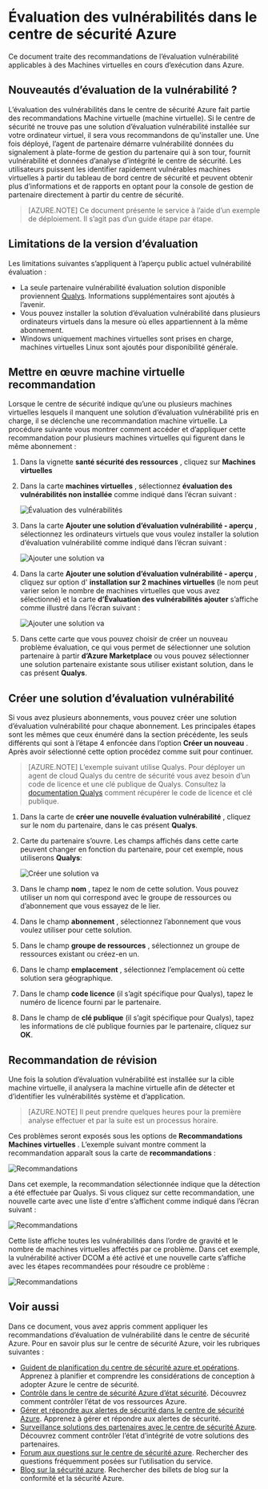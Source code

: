 <properties
   pageTitle="Évaluation des vulnérabilités dans le centre de sécurité Azure | Microsoft Azure"
   description="Le présent document répond recommandations dans le centre de sécurité Azure pour vous aider à protéger vos machines virtuelles à l’installation d’une solution d’évaluation vulnérabilité."
   services="security-center"
   documentationCenter="na"
   authors="YuriDio"
   manager="swadhwa"
   editor=""/>

<tags
   ms.service="security-center"
   ms.devlang="na"
   ms.topic="hero-article"
   ms.tgt_pltfrm="na"
   ms.workload="na"
   ms.date="09/27/2016"
   ms.author="yurid"/>

# <a name="vulnerability-assessment-in-azure-security-center"></a>Évaluation des vulnérabilités dans le centre de sécurité Azure
Ce document traite des recommandations de l’évaluation vulnérabilité applicables à des Machines virtuelles en cours d’exécution dans Azure.

## <a name="what-is-vulnerability-assessment"></a>Nouveautés d’évaluation de la vulnérabilité ?

L’évaluation des vulnérabilités dans le centre de sécurité Azure fait partie des recommandations Machine virtuelle (machine virtuelle). Si le centre de sécurité ne trouve pas une solution d’évaluation vulnérabilité installée sur votre ordinateur virtuel, il sera vous recommandons de qu'installer une. Une fois déployé, l’agent de partenaire démarre vulnérabilité données du signalement à plate-forme de gestion du partenaire qui à son tour, fournit vulnérabilité et données d’analyse d’intégrité le centre de sécurité. Les utilisateurs puissent les identifier rapidement vulnérables machines virtuelles à partir du tableau de bord centre de sécurité et peuvent obtenir plus d’informations et de rapports en optant pour la console de gestion de partenaire directement à partir du centre de sécurité.

> [AZURE.NOTE] Ce document présente le service à l’aide d’un exemple de déploiement. Il s’agit pas d’un guide étape par étape.

## <a name="public-preview-limitations"></a>Limitations de la version d’évaluation

Les limitations suivantes s’appliquent à l’aperçu public actuel vulnérabilité évaluation :

- La seule partenaire vulnérabilité évaluation solution disponible proviennent [Qualys](https://www.qualys.com/lp/azure). Informations supplémentaires sont ajoutés à l’avenir.
- Vous pouvez installer la solution d’évaluation vulnérabilité dans plusieurs ordinateurs virtuels dans la mesure où elles appartiennent à la même abonnement.
- Windows uniquement machines virtuelles sont prises en charge, machines virtuelles Linux sont ajoutés pour disponibilité générale.


## <a name="implement-virtual-machine-recommendation"></a>Mettre en œuvre machine virtuelle recommandation

Lorsque le centre de sécurité indique qu’une ou plusieurs machines virtuelles lesquels il manquent une solution d’évaluation vulnérabilité pris en charge, il se déclenche une recommandation machine virtuelle. La procédure suivante vous montrer comment accéder et d’appliquer cette recommandation pour plusieurs machines virtuelles qui figurent dans le même abonnement :

1. Dans la vignette **santé sécurité des ressources** , cliquez sur **Machines virtuelles**
2. Dans la carte **machines virtuelles** , sélectionnez **évaluation des vulnérabilités non installée** comme indiqué dans l’écran suivant :

    ![Évaluation des vulnérabilités](./media/security-center-vulnerability-assessment-recommendations/security-center-vulnerability-assessment-fig1.png)

3. Dans la carte **Ajouter une solution d’évaluation vulnérabilité - aperçu** , sélectionnez les ordinateurs virtuels que vous voulez installer la solution d’évaluation vulnérabilité comme indiqué dans l’écran suivant :

    ![Ajouter une solution va](./media/security-center-vulnerability-assessment-recommendations/security-center-vulnerability-assessment-fig2.png)

4. Dans la carte **Ajouter une solution d’évaluation vulnérabilité - aperçu** , cliquez sur option d' **installation sur 2 machines virtuelles** (le nom peut varier selon le nombre de machines virtuelles que vous avez sélectionné) et la carte **d’Évaluation des vulnérabilités ajouter** s’affiche comme illustré dans l’écran suivant :

    ![Ajouter une solution va](./media/security-center-vulnerability-assessment-recommendations/security-center-vulnerability-assessment-fig3.png)

5. Dans cette carte que vous pouvez choisir de créer un nouveau problème évaluation, ce qui vous permet de sélectionner une solution partenaire à partir **d’Azure Marketplace** ou vous pouvez sélectionner une solution partenaire existante sous utiliser existant solution, dans le cas présent **Qualys**.

## <a name="create-a-new-vulnerability-assessment-solution"></a>Créer une solution d’évaluation vulnérabilité

Si vous avez plusieurs abonnements, vous pouvez créer une solution d’évaluation vulnérabilité pour chaque abonnement. Les principales étapes sont les mêmes que ceux énuméré dans la section précédente, les seuls différents qui sont à l’étape 4 enfoncée dans l’option **Créer un nouveau** . Après avoir sélectionné cette option procédez comme suit pour continuer.

> [AZURE.NOTE] L’exemple suivant utilise Qualys. Pour déployer un agent de cloud Qualys du centre de sécurité vous avez besoin d’un code de licence et une clé publique de Qualys. Consultez la [documentation Qualys](https://community.qualys.com/docs/DOC-5823-deploying-qualys-cloud-agents-from-microsoft-azure-security-center) comment récupérer le code de licence et clé publique.

1. Dans la carte de **créer une nouvelle évaluation vulnérabilité** , cliquez sur le nom du partenaire, dans le cas présent **Qualys**.
2. Carte du partenaire s’ouvre. Les champs affichés dans cette carte peuvent changer en fonction du partenaire, pour cet exemple, nous utiliserons **Qualys**:

    ![Créer une solution va](./media/security-center-vulnerability-assessment-recommendations/security-center-vulnerability-assessment-fig7.png)

3. Dans le champ **nom** , tapez le nom de cette solution. Vous pouvez utiliser un nom qui correspond avec le groupe de ressources ou d’abonnement que vous essayez de le lier.
4. Dans le champ **abonnement** , sélectionnez l’abonnement que vous voulez utiliser pour cette solution.
5. Dans le champ **groupe de ressources** , sélectionnez un groupe de ressources existant ou créez-en un.
6. Dans le champ **emplacement** , sélectionnez l’emplacement où cette solution sera géographique.
7. Dans le champ **code licence** (il s’agit spécifique pour Qualys), tapez le numéro de licence fourni par le partenaire.
8. Dans le champ de **clé publique** (il s’agit spécifique pour Qualys), tapez les informations de clé publique fournies par le partenaire, cliquez sur **OK**.

## <a name="review-recommendation"></a>Recommandation de révision

Une fois la solution d’évaluation vulnérabilité est installée sur la cible machine virtuelle, il analysera la machine virtuelle afin de détecter et d’identifier les vulnérabilités système et d’application.

> [AZURE.NOTE] Il peut prendre quelques heures pour la première analyse effectuer et par la suite est un processus horaire.

Ces problèmes seront exposés sous les options de **Recommandations Machines virtuelles** . L’exemple suivant montre comment la recommandation apparaît sous la carte de **recommandations** :

![Recommandations](./media/security-center-vulnerability-assessment-recommendations/security-center-vulnerability-assessment-fig4.png)

Dans cet exemple, la recommandation sélectionnée indique que la détection a été effectuée par Qualys. Si vous cliquez sur cette recommandation, une nouvelle carte avec une liste d'entre s’affichent comme indiqué dans l’écran suivant :

![Recommandations](./media/security-center-vulnerability-assessment-recommendations/security-center-vulnerability-assessment-fig5.png)

Cette liste affiche toutes les vulnérabilités dans l’ordre de gravité et le nombre de machines virtuelles affectés par ce problème. Dans cet exemple, la vulnérabilité activer DCOM a été activé et une nouvelle carte s’affiche avec les étapes recommandées pour résoudre ce problème :

![Recommandations](./media/security-center-vulnerability-assessment-recommendations/security-center-vulnerability-assessment-fig6.png)


## <a name="see-also"></a>Voir aussi

Dans ce document, vous avez appris comment appliquer les recommandations d’évaluation de vulnérabilité dans le centre de sécurité Azure. Pour en savoir plus sur le centre de sécurité Azure, voir les rubriques suivantes :

- [Guident de planification du centre de sécurité azure et opérations](security-center-planning-and-operations-guide.md). Apprenez à planifier et comprendre les considérations de conception à adopter Azure le centre de sécurité.
- [Contrôle dans le centre de sécurité Azure d’état sécurité](security-center-monitoring.md). Découvrez comment contrôler l’état de vos ressources Azure.
- [Gérer et répondre aux alertes de sécurité dans le centre de sécurité Azure](security-center-managing-and-responding-alerts.md). Apprenez à gérer et répondre aux alertes de sécurité.
- [Surveillance solutions des partenaires avec le centre de sécurité Azure](security-center-partner-solutions.md). Découvrez comment contrôler l’état d’intégrité de votre solutions des partenaires.
- [Forum aux questions sur le centre de sécurité azure](security-center-faq.md). Rechercher des questions fréquemment posées sur l’utilisation du service.
- [Blog sur la sécurité azure](http://blogs.msdn.com/b/azuresecurity/). Rechercher des billets de blog sur la conformité et la sécurité Azure.
